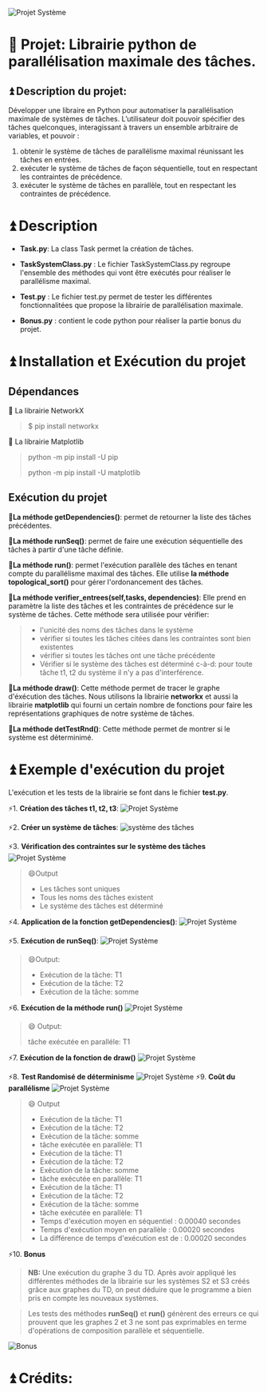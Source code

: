  ![Projet Système](/images/LibImage.png)

 
# 🔭 Projet: Librairie python de parallélisation maximale des tâches.
## ⏫ Description du projet:
Développer une libraire en Python pour automatiser la parallélisation maximale de systèmes de tâches. L’utilisateur doit pouvoir spécifier des tâches quelconques, interagissant
à travers un ensemble arbitraire de variables, et pouvoir :
1. obtenir le système de tâches de parallélisme maximal réunissant les tâches en entrées.
2. exécuter le système de tâches de façon séquentielle, tout en respectant les contraintes
de précédence.
3. exécuter le système de tâches en parallèle, tout en respectant les contraintes de
précédence.

# ⏫ Description

* **Task.py**: La class Task permet la création de tâches.

* **TaskSystemClass.py** : Le fichier TaskSystemClass.py regroupe l'ensemble des méthodes qui vont être exécutés pour réaliser le parallélisme maximal.

* **Test.py** : Le fichier test.py permet de tester les différentes fonctionnalitées que propose la librairie de parallélisation maximale.

* **Bonus.py** : contient le code python pour réaliser la partie bonus du projet.

# ⏫ Installation et Exécution du projet

## Dépendances
🔄 La librairie NetworkX
> $ pip install networkx

🔄 La librairie Matplotlib
>python -m pip install -U pip
>
>python -m pip install -U matplotlib
>

## Exécution du projet

**🔄La méthode getDependencies()**: permet de retourner la liste des tâches précédentes.

**🔄La méthode runSeq()**: permet de faire une exécution séquentielle des tâches à partir d'une tâche définie.

**🔄La méthode run()**: permet l'exécution parallèle des tâches en tenant compte du parallélisme maximal des tâches. Elle utilise **la méthode topological_sort()** pour gérer l'ordonancement des tâches.

**🔄La méthode verifier_entrees(self,tasks, dependencies)**: Elle prend en paramètre la liste des tâches et les contraintes de précédence sur le système de tâches. 
Cette méthode sera utilisée pour vérifier:
> - l'unicité des noms des tâches dans le système
> - vérifier si toutes les tâches citées dans les contraintes sont bien existentes
> - vérifier si toutes les tâches ont une tâche précédente
> - Vérifier si le système des tâches est déterminé c-à-d: pour toute tâche t1, t2 du système il n'y a pas d'interférence.

**🔄La méthode draw()**:
Cette méthode permet de tracer le graphe d'éxécution des tâches. Nous utilisons la librairie **networkx** et aussi la librairie **matplotlib** qui fourni un certain nombre de fonctions pour faire les représentations graphiques de notre système de tâches.

**🔄La méthode detTestRnd()**: Cette méthode permet de montrer si le système est déterminimé.
# ⏫ Exemple d'exécution du projet
L'exécution et les tests de la librairie se font dans le fichier **test.py**.

⚡1. **Création des tâches t1, t2, t3**:
 ![Projet Système](/images/tasks.png)


⚡2. **Créer un système de tâches**:
 ![système des tâches](/images/syst%C3%A8me%20des%20taches.png)

⚡3. **Vérification des contraintes sur le système des tâches**
 ![Projet Système](/images/verification.png)
> 😄Output
> - Les tâches sont uniques
> - Tous les noms des tâches existent
> - Le système des tâches est déterminé
>

⚡4.  **Application de la fonction getDependencies()**:
![Projet Système](/images/image3.png)

⚡5. **Exécution de runSeq()**:
![Projet Système](/images/image4.png)
> 😄Output:
> - Exécution de la tâche: T1
> - Exécution de la tâche: T2
> - Exécution de la tâche: somme

⚡6. **Exécution de la méthode run()**
![Projet Système](/images/run.png)

> 😄 Output:
>
>tâche exécutée en paralléle: T1

⚡7. **Exécution de la fonction de draw()**
![Projet Système](/images/Figure_1.png)

⚡8. **Test Randomisé de déterminisme**
![Projet Système](/images/testRand.png)
⚡9. **Coût du parallélisme**
![Projet Système](/images/parcost.png)

> 😄 Output
> 
> * Exécution de la tâche: T1
> * Exécution de la tâche: T2
> * Exécution de la tâche: somme
> * tâche exécutée en parallèle: T1
> * Exécution de la tâche: T1
> * Exécution de la tâche: T2
> * Exécution de la tâche: somme
> * tâche exécutée en parallèle: T1
> * Exécution de la tâche: T1
> * Exécution de la tâche: T2
> * Exécution de la tâche: somme
> * tâche exécutée en parallèle: T1
> * Temps d'exécution moyen en séquentiel :  0.00040 secondes
> * Temps d'exécution moyen en parallèle :  0.00020 secondes
> * La différence de temps d'exécution est de :  0.00020 secondes
> 

⚡10. **Bonus**

> **NB:** Une exécution du graphe 3 du TD. Après avoir appliqué les différentes méthodes de la librairie sur les systèmes S2 et S3 créés grâce aux graphes du TD, on peut déduire que le programme a bien pris en compte les nouveaux systèmes.

> Les tests des méthodes **runSeq()** et **run()** génèrent des erreurs ce qui prouvent que les graphes 2 et 3 ne sont pas exprimables en terme d'opérations de composition parallèle et séquentielle.

![Bonus](/images/bonus.png)
# ⏫ Crédits: